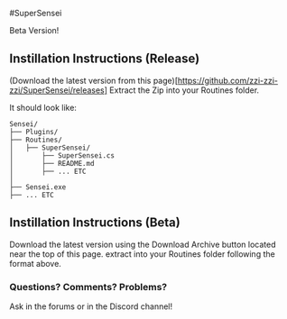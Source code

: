 ﻿#SuperSensei 

Beta Version!

## Instillation Instructions (Release)

(Download the latest version from this page)[https://github.com/zzi-zzi-zzi/SuperSensei/releases] Extract the Zip into your Routines folder.

It should look like:
```
Sensei/
├── Plugins/
├── Routines/
│   ├── SuperSensei/
│	    ├── SuperSensei.cs
│		├── README.md
│		├── ... ETC
│
├── Sensei.exe
├── ... ETC
```

## Instillation Instructions (Beta)

Download the latest version using the Download Archive button located near the top of this page. extract into your Routines folder following the format above.

### Questions? Comments? Problems?
Ask in the forums or in the Discord channel!